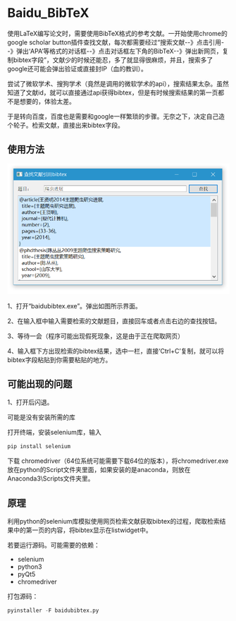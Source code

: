 # Baidu_BibTeX

使用LaTeX编写论文时，需要使用BibTeX格式的参考文献。一开始使用chrome的google scholar button插件查找文献，每次都需要经过“搜索文献--》点击引用--》弹出‘APA’等格式的对话框--》点击对话框左下角的BibTeX--》弹出新网页，复制bibtex字段”，文献少的时候还能忍，多了就显得很麻烦，并且，搜索多了google还可能会弹出验证或直接封IP（血的教训）。

尝试了微软学术、搜狗学术（竟然是调用的微软学术的api），搜索结果太杂。虽然知道了文献id，就可以直接通过api获得bibtex，但是有时候搜索结果的第一页都不是想要的，体验太差。

于是转向百度，百度也是需要和google一样繁琐的步骤。无奈之下，决定自己造个轮子。检索文献，直接出来bibtex字段。



## 使用方法

![](cut.png)

1、打开“baidubibtex.exe”。弹出如图所示界面。

2、在输入框中输入需要检索的文献题目，直接回车或者点击右边的查找按钮。

3、等待一会（程序可能出现假死现象，这是由于正在爬取网页）

4、输入框下方出现检索的bibtex结果，选中一栏，直接‘Ctrl+C’复制，就可以将bibtex字段粘贴到你需要粘贴的地方。

## 可能出现的问题

1、打开后闪退。

可能是没有安装所需的库

打开终端，安装selenium库，输入

```python
pip install selenium
```

下载 chromedriver（64位系统可能需要下载64位的版本），将chromedriver.exe放在python的Script文件夹里面，如果安装的是anaconda，则放在Anaconda3\Scripts文件夹里。



## 原理

利用python的selenium库模拟使用网页检索文献获取bibtex的过程，爬取检索结果中的第一页的内容，将bibtex显示在listwidget中。

若要运行源码。可能需要的依赖：

- selenium
- python3
- pyQt5
- chromedriver




打包源码：

```python
pyinstaller -F baidubibtex.py
```





